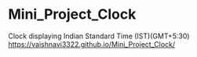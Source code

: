# Mini_Project_Clock
Clock displaying Indian Standard Time (IST)(GMT+5:30)
https://vaishnavi3322.github.io/Mini_Project_Clock/
